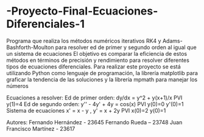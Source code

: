 # -Proyecto-Final-Ecuaciones-Diferenciales-1
Programa que realiza los métodos numéricos iterativos RK4 y Adams-Bashforth-Moulton para resolver ed de primer y segundo orden al igual que un sistema de ecuaciones 
El objetivo es comparar la eficiencia de estos métodos en términos de precisión y rendimiento para resolver diferentes tipos de ecuaciones diferenciales.
Para realizar este proyecto se está utilizando Python como lenguaje de programación, la librería matplotlib para graficar la tendencia de las soluciones y la librería mpmath para manejar los números

Ecuaciones a resolver: 
Ed de primer orden: dy/dx = y^2 + y(x+1)/x   PVI y(1)=4
Ed de segundo orden: y'' - 4y' + 4y = cos(x) PVI y(0)=0  y'(0)=1
Sistema de ecuaciones x' = x - y , y' = x + 2y  PVI x(0)=2  y(0)=1



Autores: 
Fernando Hernández - 23645 
Fernando Rueda – 23748 
Juan Francisco Martínez - 23617 
